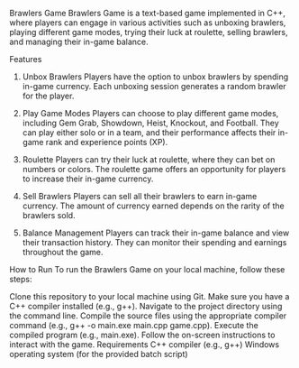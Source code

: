 Brawlers Game
Brawlers Game is a text-based game implemented in C++, where players can engage in various activities such as unboxing brawlers, playing different game modes, trying their luck at roulette, selling brawlers, and managing their in-game balance.

Features
1. Unbox Brawlers
Players have the option to unbox brawlers by spending in-game currency. Each unboxing session generates a random brawler for the player.

2. Play Game Modes
Players can choose to play different game modes, including Gem Grab, Showdown, Heist, Knockout, and Football. They can play either solo or in a team, and their performance affects their in-game rank and experience points (XP).

3. Roulette
Players can try their luck at roulette, where they can bet on numbers or colors. The roulette game offers an opportunity for players to increase their in-game currency.

4. Sell Brawlers
Players can sell all their brawlers to earn in-game currency. The amount of currency earned depends on the rarity of the brawlers sold.

5. Balance Management
Players can track their in-game balance and view their transaction history. They can monitor their spending and earnings throughout the game.

How to Run
To run the Brawlers Game on your local machine, follow these steps:

Clone this repository to your local machine using Git.
Make sure you have a C++ compiler installed (e.g., g++).
Navigate to the project directory using the command line.
Compile the source files using the appropriate compiler command (e.g., g++ -o main.exe main.cpp game.cpp).
Execute the compiled program (e.g., main.exe).
Follow the on-screen instructions to interact with the game.
Requirements
C++ compiler (e.g., g++)
Windows operating system (for the provided batch script)
